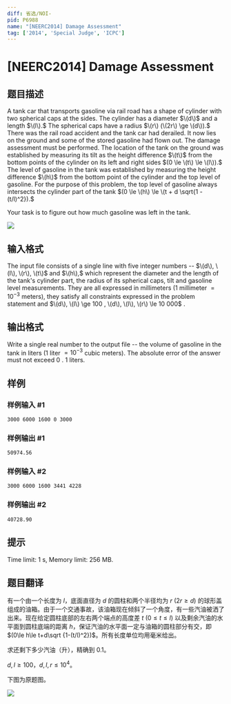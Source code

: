 ```yaml
---
diff: 省选/NOI-
pid: P6988
name: "[NEERC2014] Damage Assessment"
tag: ['2014', 'Special Judge', 'ICPC']
---
```

# [NEERC2014] Damage Assessment
## 题目描述



A tank car that transports gasoline via rail road has a shape of cylinder with two spherical caps at the sides. The cylinder has a diameter $\(d\)$ and a length $\(l\).$ The spherical caps have a radius $\(r\) (\(2r\) \ge \(d\)).$ There was the rail road accident and the tank car had derailed. It now lies on the ground and some of the stored gasoline had flown out. The damage assessment must be performed. The location of the tank on the ground was established by measuring its tilt as the height difference $\(t\)$ from the bottom points of the cylinder on its left and right sides $(0 \le \(t\) \le \(l\)).$ The level of gasoline in the tank was established by measuring the height difference $\(h\)$ from the bottom point of the cylinder and the top level of gasoline. For the purpose of this problem, the top level of gasoline always intersects the cylinder part of the tank $(0 \le \(h\) \le \(t + d \sqrt{1 - (t/l)^2}).$

Your task is to figure out how much gasoline was left in the tank.

![](/upload/images2/dmaage.png)


## 输入格式



The input file consists of a single line with five integer numbers -- $\(d\), \(l\), \(r\), \(t\)$ and $\(h\),$ which represent the diameter and the length of the tank's cylinder part, the radius of its spherical caps, tilt and gasoline level measurements. They are all expressed in millimeters ($1$ millimeter $= 10^{−3}$ meters), they satisfy all constraints expressed in the problem statement and $\(d\), \(l\) \ge 100 , \(d\), \(l\), \(r\) \le 10 000$ .


## 输出格式



Write a single real number to the output file -- the volume of gasoline in the tank in liters ($1$ liter $= 10^{−3}$ cubic meters). The absolute error of the answer must not exceed $0$ . $1$ liters.


## 样例

### 样例输入 #1
```
3000 6000 1600 0 3000

```
### 样例输出 #1
```
50974.56

```
### 样例输入 #2
```
3000 6000 1600 3441 4228

```
### 样例输出 #2
```
40728.90

```
## 提示

Time limit: 1 s, Memory limit: 256 MB. 


## 题目翻译

有一个由一个长度为 $l$，底面直径为 $d$ 的圆柱和两个半径均为 $r\ (2r\ge d)$ 的球形盖组成的油箱。由于一个交通事故，该油箱现在倾斜了一个角度，有一些汽油被洒了出来。现在给定圆柱底部的左右两个端点的高度差 $t\ (0\le t\le l)$ 以及剩余汽油的水平面到圆柱底端的距离 $h$，保证汽油的水平面一定与油箱的圆柱部分有交，即 $(0\le h\le t+d\sqrt {1-(t/l)^2})$。所有长度单位均用毫米给出。

求还剩下多少汽油（升），精确到 $0.1$。

$d,l\ge 100$，$d,l,r\le 10^4$。

下图为原题图。

![](https://cdn.luogu.com.cn/upload/image_hosting/465n22d6.png)
